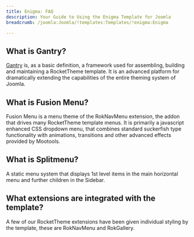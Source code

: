 ```yaml
---
title: Enigma: FAQ
description: Your Guide to Using the Enigma Template for Joomla
breadcrumb: /joomla:Joomla/!templates:Templates/!enigma:Enigma

---
```


What is Gantry?
-----
[Gantry][gantry] is, as a basic definition, a framework used for assembling, building and maintaining a RocketTheme template. It is an advanced platform for dramatically extending the capabilities of the entire theming system of Joomla.

What is Fusion Menu?
-----
Fusion Menu is a menu theme of the RokNavMenu extension, the addon that drives many RocketTheme template menus. It is primarily a javascript enhanced CSS dropdown menu, that combines standard suckerfish type functionality with animations, transitions and other advanced effects provided by Mootools.

What is Splitmenu?
-----
A static menu system that displays 1st level items in the main horizontal menu and further children in the Sidebar.

What extensions are integrated with the template?
-----
A few of our RocketTheme extensions have been given individual styling by the template, these are RokNavMenu and RokGallery.

[gantry]: http://gantry.org/
[features]: http://demo.rockettheme.com/joomla-templates/enigma/features
[font]: http://www.fontsquirrel.com/fonts/ubuntu
[forum]: http://www.rockettheme.com/forum/joomla-template-enigma/
[dropdown]: http://demo.rockettheme.com/joomla-templates/enigma/features/menu-options
[splitmenu]: http://demo.rockettheme.com/joomla-templates/enigma/features/menu-options
[extensions]: http://demo.rockettheme.com/joomla-templates/enigma/features/extensions